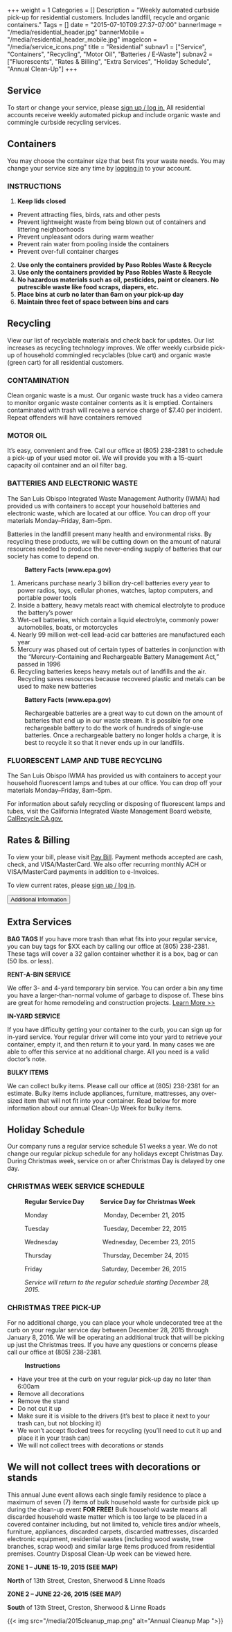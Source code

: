 +++
weight = 1
Categories = []
Description = "Weekly automated curbside pick-up for residential customers. Includes landfill, recycle and organic containers."
Tags = []
date = "2015-07-10T09:27:37-07:00"
bannerImage = "/media/residential_header.jpg"
bannerMobile = "/media/residential_header_mobile.jpg"
imageIcon = "/media/service_icons.png"
title = "Residential"
subnav1 = ["Service", "Containers", "Recycling", "Motor Oil", "Batteries / E-Waste"]
subnav2 = ["Fluorescents", "Rates & Billing", "Extra Services", "Holiday Schedule", "Annual Clean-Up"]
+++

## Service<a id="Service"/>
To start or change your service, please [sign up / log in.](https://pasorobleswastedisposal.onlineportal.us.com/User/Login?ReturnUrl=%2f) All residential accounts receive weekly automated pickup and include organic waste and commingle curbside recycling services.

## Containers <a id="Containers"></a>
You may choose the container size that best fits your waste needs. You may change your service size any time by [logging in](https://pasorobleswastedisposal.onlineportal.us.com/User/Login?ReturnUrl=%2f) to your account.


### INSTRUCTIONS
1. **Keep lids closed**
  * Prevent attracting flies, birds, rats and other pests
  * Prevent lightweight waste from being blown out of containers and littering neighborhoods
  * Prevent unpleasant odors during warm weather
  * Prevent rain water from pooling inside the containers
  * Prevent over-full container charges
2. **Use only the containers provided by Paso Robles Waste & Recycle**
3. **Use only the containers provided by Paso Robles Waste & Recycle**
4. **No hazardous materials such as oil, pesticides, paint or cleaners. No putrescible waste like food scraps, diapers, etc.**
5. **Place bins at curb no later than 6am on your pick-up day**
6. **Maintain three feet of space between bins and cars**

## Recycling
View our list of recyclable materials and check back for updates. Our list increases as recycling technology improves. We offer weekly curbside pick-up of household commingled recyclables (blue cart) and organic waste (green cart) for all residential customers. 

### CONTAMINATION
Clean organic waste is a must. Our organic waste truck has a video camera to monitor organic waste container contents as it is emptied. Containers contaminated with trash will receive a service charge of $7.40 per incident. Repeat offenders will have containers removed

### MOTOR OIL
It’s easy, convenient and free. Call our office at (805) 238-2381 to schedule a pick-up of your used motor oil. We will provide you with a 15-quart capacity oil container and an oil filter bag.

### BATTERIES AND ELECTRONIC WASTE<a id="#batteries-%2f-e-waste"/>
The San Luis Obispo Integrated Waste Management Authority (IWMA) had provided us with containers to accept your household batteries and electronic waste, which are located at our office. You can drop off your materials Monday–Friday, 8am–5pm.

Batteries in the landfill present many health and environmental risks. By recycling these products, we will be cutting down on the amount of natural resources needed to produce the never-ending supply of batteries that our society has come to depend on.

<p style="margin-left:40px" id="yui_3_17_2_1_1436547376749_909"><strong id="yui_3_17_2_1_1436547376749_908">Battery Facts (www.epa.gov)</strong></p>

1. Americans purchase nearly 3 billion dry-cell batteries every year to power radios, toys, cellular phones, watches, laptop computers, and portable power tools
2. Inside a battery, heavy metals react with chemical electrolyte to produce the battery’s power
3. Wet-cell batteries, which contain a liquid electrolyte, commonly power automobiles, boats, or motorcycles
4. Nearly 99 million wet-cell lead-acid car batteries are manufactured each year
5. Mercury was phased out of certain types of batteries in conjunction with the “Mercury-Containing and Rechargeable Battery Management Act,” passed in 1996
6. Recycling batteries keeps heavy metals out of landfills and the air. Recycling saves resources because recovered plastic and metals can be used to make new batteries

<p style="margin-left:40px" id="yui_3_17_2_1_1436547376749_909"><strong id="yui_3_17_2_1_1436547376749_908">Battery Facts (www.epa.gov)</strong></p>

<p style="margin-left:40px" id="yui_3_17_2_1_1436547376749_602">Rechargeable batteries are a great way to cut down on the amount of batteries that end up in our waste stream. It is possible for one rechargeable battery to do the work of hundreds of single-use batteries. Once a rechargeable battery no longer holds a charge, it is best to recycle it so that it never ends up in our landfills.</p>

### FLUORESCENT LAMP AND TUBE RECYCLING
The San Luis Obispo IWMA has provided us with containers to accept your household fluorescent lamps and tubes at our office. You can drop off your materials Monday–Friday, 8am–5pm.

For information about safely recycling or disposing of fluorescent lamps and tubes, visit the California Integrated Waste Management Board website, [CalRecycle.CA.gov.](http://www.calrecycle.ca.gov/)

## Rates & Billing
To view your bill, please visit [Pay Bill](https://pasorobleswastedisposal.onlineportal.us.com/User/Login?ReturnUrl=%2f0). Payment methods accepted are cash, check, and VISA/MasterCard. We also offer recurring monthly ACH or VISA/MasterCard payments in addition to e-Invoices.

To view current rates, please [sign up / log in](https://pasorobleswastedisposal.onlineportal.us.com/User/Login?ReturnUrl=%2f).

<button type="button" class="btn btn-primary btn-lg" data-toggle="modal" data-target="#myModal" id="yui_3_17_2_1_1436547376749_938">
  Additional Information
</button>



## Extra Services

**BAG TAGS**
If you have more trash than what fits into your regular service, you can buy tags for $XX each by calling our office at (805) 238-2381. These tags will cover a 32 gallon container whether it is a box, bag or can (50 lbs. or less).

**RENT-A-BIN SERVICE**

We offer 3- and 4-yard temporary bin service. You can order a bin any time you have a larger-than-normal volume of garbage to dispose of. These bins are great for home remodeling and construction projects. [Learn More >>](https://paso-waste-site.squarespace.com/rent-a-bin)

**IN-YARD SERVICE**

If you have difficulty getting your container to the curb, you can sign up for in-yard service. Your regular driver will come into your yard to retrieve your container, empty it, and then return it to your yard. In many cases we are able to offer this service at no additional charge. All you need is a valid doctor’s note.

**BULKY ITEMS**

We can collect bulky items. Please call our office at (805) 238-2381 for an estimate. Bulky items include appliances, furniture, mattresses, any over-sized item that will not fit into your container. Read below for more information about our annual Clean-Up Week for bulky items.

## Holiday Schedule
Our company runs a regular service schedule 51 weeks a year. We do not change our regular pickup schedule for any holidays except Christmas Day. During Christmas week, service on or after Christmas Day is delayed by one day.

### CHRISTMAS WEEK SERVICE SCHEDULE
<p style="margin-left:40px;"><strong>Regular Service Day &nbsp; &nbsp; &nbsp; &nbsp; &nbsp; Service Day for Christmas Week</strong></p>

<p style="margin-left:40px" id="yui_3_17_2_1_1436547376749_829">Monday &nbsp; &nbsp; &nbsp; &nbsp; &nbsp; &nbsp; &nbsp; &nbsp; &nbsp; &nbsp; &nbsp; &nbsp; &nbsp; &nbsp; &nbsp; &nbsp; Monday, December 21, 2015</p>

<p style="margin-left:40px">Tuesday &nbsp; &nbsp; &nbsp; &nbsp; &nbsp; &nbsp; &nbsp; &nbsp; &nbsp; &nbsp; &nbsp; &nbsp; &nbsp; &nbsp; &nbsp; &nbsp;Tuesday, December 22, 2015</p>

<p style="margin-left:40px" id="yui_3_17_2_1_1436547376749_835">Wednesday &nbsp; &nbsp; &nbsp; &nbsp; &nbsp; &nbsp; &nbsp; &nbsp; &nbsp; &nbsp; &nbsp;&nbsp; &nbsp; Wednesday, December 23, 2015</p>

<p style="margin-left:40px">Thursday &nbsp; &nbsp; &nbsp; &nbsp; &nbsp; &nbsp; &nbsp; &nbsp; &nbsp; &nbsp; &nbsp; &nbsp; &nbsp; &nbsp; &nbsp;Thursday, December 24, 2015</p>

<p style="margin-left:40px">Friday &nbsp; &nbsp; &nbsp; &nbsp; &nbsp; &nbsp; &nbsp; &nbsp; &nbsp; &nbsp; &nbsp; &nbsp; &nbsp; &nbsp; &nbsp; &nbsp; &nbsp; Saturday, December 26, 2015</p>

<p style="margin-left:40px"><em>Service will return to the regular schedule starting December 28, 2015.</em></p>

### CHRISTMAS TREE PICK-UP
For no additional charge, you can place your whole undecorated tree at the curb on your regular service day between December 28, 2015 through January 8, 2016. We will be operating an additional truck that will be picking up just the Christmas trees. If you have any questions or concerns please call our office at (805) 238-2381.

<p style="margin-left:40px" id="yui_3_17_2_1_1436547376749_895"><strong id="yui_3_17_2_1_1436547376749_894">Instructions</strong></p>

* Have your tree at the curb on your regular pick-up day no later than 6:00am
* Remove all decorations
* Remove the stand
* Do not cut it up
* Make sure it is visible to the drivers (it’s best to place it next to your trash can, but not blocking it)
* We won’t accept flocked trees for recycling (you’ll need to cut it up and place it in your trash can)
* We will not collect trees with decorations or stands

## We will not collect trees with decorations or stands
This annual June event allows each single family residence to place a maximum of seven (7) items of bulk household waste for curbside pick up during the clean-up event **FOR FREE!** Bulk household waste means all discarded household waste matter which is too large to be placed in a covered container including, but not limited to, vehicle tires and/or wheels, furniture, appliances, discarded carpets, discarded mattresses, discarded electronic equipment, residential wastes (including wood waste, tree branches, scrap wood) and similar large items produced from residential premises. Country Disposal Clean-Up week can be viewed here.

**ZONE 1 – JUNE 15-19, 2015 (SEE MAP)**

**North** of 13th Street, Creston, Sherwood & Linne Roads

**ZONE 2 – JUNE 22-26, 2015 (SEE MAP)**

**South** of 13th Street, Creston, Sherwood & Linne Roads

{{< img src="/media/2015cleanup_map.png" alt="Annual Cleanup Map ">}}











<div class="modal fade" id="myModal" tabindex="-1" role="dialog" aria-labelledby="myModalLabel" style="display: none;" aria-hidden="true">
  <div class="modal-dialog" role="document">
    <div class="modal-content">
      <div class="modal-header">
        <button type="button" class="close" data-dismiss="modal" aria-label="Close"><span aria-hidden="true">×</span></button>
        <h4 class="modal-title" id="myModalLabel">Rates</h4>
      </div>
      <div class="modal-body">
        <h3>
          City Surcharge
        </h3>
        <p>On August 1st, 2006 the Paso Robles City Council passed resolution No. 06-142, a resolution of the City of Paso Robles approving changes to solid waste collection rates for Paso Robles Waste Disposal. The first component of the resolution addresses the solid waste collection surcharge. A portion of the cost incurred by the City of Paso Robles purchasing 53 acres adjacent to the municipal landfill is to be paid by a solid waste collection surcharge on all Paso Robles Waste Disposal customers. The implementation of the surcharge will take place on September 1, 2006.
		
		Initially, residential customers will pay an additional $1.10 per month or $13.20 per year and commercial customers will pay an additional $2.34 or $28.08 annually.</p>
		<h3>Paso Robles Waste Disposal Rate Increase</h3>
		
		<p class="modal-date">January 1, 2007</p>
		<p>Paso Robles Waste Disposal will increase rates by the percent increase in the Consumer Price Index as published by the Bureau of Labor Statistics for “All Urban Wage Earners and Clerical Workers” SF-Oak-SJ region for the 12 month period ending 10/31/06.</p>
		        <p class="modal-date">July 1, 2008</p>
		<p>
		  Paso Robles Waste Disposal will increase rates by the percent increase in the Consumer Price Index as published by the Bureau of Labor Statistics for “All Urban Wage Earners and Clerical Workers” SF-Oak-SJ region for the 12 month period ending 4/30/08.
		        </p>
		
		<p class="modal-date">July 1, 2009</p>
		<p>Paso Robles Waste Disposal will increase rates by the percent increase in the Consumer Price Index as published by the Bureau of Labor Statistics for “All Urban Wage Earners and Clerical Workers” SF-Oak-SJ region for the 12 month period ending 4/30/09.</p>
		
		Note: PRWD chose to waive this CPI due to the economic struggles that were occurring at the time in the community and nation.
		
		Sources
		
		“Solid Waste Collection Fee Adjustment” – Mike Compton, Director of Administrative Services
		Resolution 06-142 – Paso Robles City Council
		      
		      
      </div>
      <div class="modal-footer">
        <button type="button" class="btn btn-default" data-dismiss="modal">Close</button>
      </div>
    </div>
  </div>
</div>